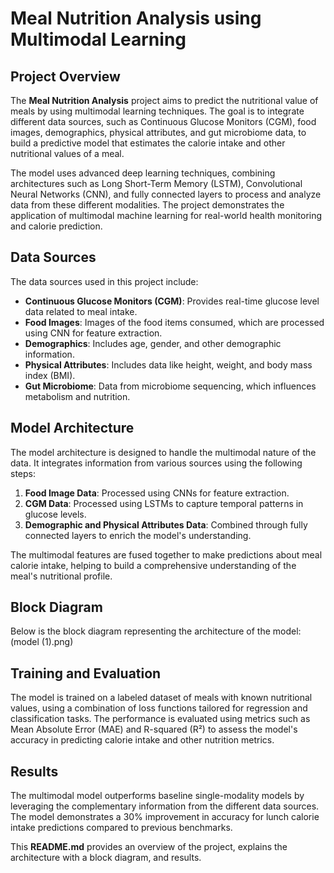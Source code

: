 # Meal Nutrition Analysis using Multimodal Learning

## Project Overview

The **Meal Nutrition Analysis** project aims to predict the nutritional value of meals by using multimodal learning techniques. The goal is to integrate different data sources, such as Continuous Glucose Monitors (CGM), food images, demographics, physical attributes, and gut microbiome data, to build a predictive model that estimates the calorie intake and other nutritional values of a meal.

The model uses advanced deep learning techniques, combining architectures such as Long Short-Term Memory (LSTM), Convolutional Neural Networks (CNN), and fully connected layers to process and analyze data from these different modalities. The project demonstrates the application of multimodal machine learning for real-world health monitoring and calorie prediction.

## Data Sources

The data sources used in this project include:
- **Continuous Glucose Monitors (CGM)**: Provides real-time glucose level data related to meal intake.
- **Food Images**: Images of the food items consumed, which are processed using CNN for feature extraction.
- **Demographics**: Includes age, gender, and other demographic information.
- **Physical Attributes**: Includes data like height, weight, and body mass index (BMI).
- **Gut Microbiome**: Data from microbiome sequencing, which influences metabolism and nutrition.

## Model Architecture

The model architecture is designed to handle the multimodal nature of the data. It integrates information from various sources using the following steps:
1. **Food Image Data**: Processed using CNNs for feature extraction.
2. **CGM Data**: Processed using LSTMs to capture temporal patterns in glucose levels.
3. **Demographic and Physical Attributes Data**: Combined through fully connected layers to enrich the model's understanding.

The multimodal features are fused together to make predictions about meal calorie intake, helping to build a comprehensive understanding of the meal's nutritional profile.

## Block Diagram

Below is the block diagram representing the architecture of the model:(model (1).png)

## Training and Evaluation

The model is trained on a labeled dataset of meals with known nutritional values, using a combination of loss functions tailored for regression and classification tasks. The performance is evaluated using metrics such as Mean Absolute Error (MAE) and R-squared (R²) to assess the model's accuracy in predicting calorie intake and other nutrition metrics.

## Results

The multimodal model outperforms baseline single-modality models by leveraging the complementary information from the different data sources. The model demonstrates a 30% improvement in accuracy for lunch calorie intake predictions compared to previous benchmarks.

This **README.md** provides an overview of the project, explains the architecture with a block diagram, and results.
